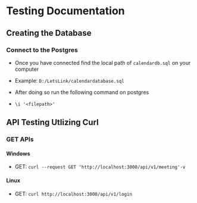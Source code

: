 # Testing Documentation

## **Creating the Database**

### Connect to the Postgres

* Once you have connected find the local path of `calendardb.sql` on your computer
* Example: `D:/LetsLink/calendardatabase.sql`

* After doing so run the following command on postgres
* `\i '<filepath>'`


## **API Testing Utlizing Curl**
### GET APIs
#### Windows

* GET: `curl --request GET 'http://localhost:3000/api/v1/meeting'-v`

#### Linux

* GET: `curl http://localhost:3000/api/v1/login`
